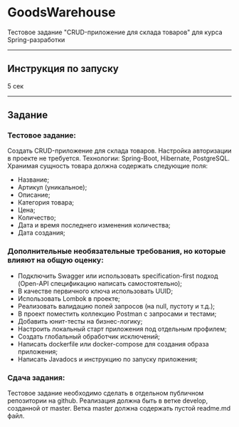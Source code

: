 # GoodsWarehouse

Тестовое задание "CRUD-приложение для склада товаров" для курса Spring-разработки

---

## Инструкция по запуску

5 сек

---

## Задание

### Тестовое задание:

Создать CRUD-приложение для склада товаров. Настройка авторизации в проекте не требуется.
Технологии: Spring-Boot, Hibernate, PostgreSQL.
Хранимая сущность товара должна содержать следующие поля: 
* Название;
* Артикул (уникальное);
* Описание;
* Категория товара;
* Цена;
* Количество;
* Дата и время последнего изменения количества;
* Дата создания;

### Дополнительные необязательные требования, но которые влияют на общую оценку:
* Подключить Swagger или использовать specification-first подход (Open-API спецификацию написать самостоятельно);
* В качестве первичного ключа использовать UUID;
* Использовать Lombok в проекте;
* Реализовать валидацию полей запросов (на null, пустоту и т.д.);
* В проект поместить коллекцию Postman с запросами и тестами;
* Добавить юнит-тесты на бизнес-логику;
* Настроить локальный старт приложения под отдельным профилем;
* Создать глобальный обработчик исключений;
* Написать dockerfile или docker-compose для создания образа приложения;
* Написать Javadocs и инструкцию по запуску приложения;

### Сдача задания: 

Тестовое задание необходимо сделать в отдельном публичном репозитории на github. Реализация должна быть в ветке develop, созданной от master. Ветка master должна содержать пустой readme.md файл.
